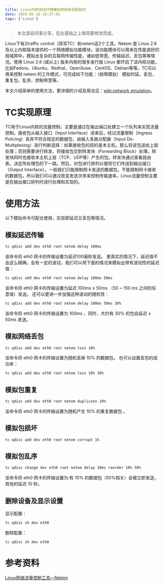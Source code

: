```yaml
---
title: Linux内网测试环境模拟网络丢包和延时
date: 2019-05-18 15:37:05
tags: ['Linux']
---
```




> 本文源自同事分享，在此基础之上做简要修改而成。

Linux下有2traffic control（简写TC）和netem这2个工具。Netem 是 Linux 2.6 及以上内核版本提供的一个网络模拟功能模块，该功能模块可以用来在性能良好的局域网中，模拟出复杂的互联网传输性能，诸如低带宽、传输延迟、丢包等等情况。使用 Linux 2.6 (或以上) 版本内核的很多发行版 Linux 都开启了该内核功能，比如Fedora、Ubuntu、Redhat、OpenSuse、CentOS、Debian等等。TC可以用来控制 netem 的工作模式，可完成如下功能：（故障模拟） 模拟时延，丢包，重复包，乱序，控制带宽等。

本文介绍简单的使用方法，更详细的介绍及用法见：[wiki:network emulation](<https://wiki.linuxfoundation.org/networking/netem>)。

# TC实现原理

TC用于Linux内核的流量控制，主要是通过在输出端口处建立一个队列来实现流量控制。接收包从输入接口（Input Interface）进来后，经过流量限制（Ingress Policing）丢弃不符合规定的数据包，由输入多路分配器（Input De-Multiplexing）进行判断选择：如果接收包的目的是本主机，那么将该包送给上层处理；否则需要进行转发，将接收包交到转发块（Forwarding Block）处理。转发块同时也接收本主机上层（TCP、UDP等）产生的包。转发块通过查看路由表，决定所处理包的下一跳。然后，对包进行排列以便将它们传送到输出接口（Output Interface）。一般我们只能限制网卡发送的数据包，不能限制网卡接收的数据包，所以我们可以通过改变发送次序来控制传输速率。Linux流量控制主要是在输出接口排列时进行处理和实现的。

# 使用方法

以下模拟命令可配合使用，实现即延迟又丢包等情况。

## 模拟延迟传输

```bash
tc qdisc add dev eth0 root netem delay 100ms
```

该命令将 eth0 网卡的传输设置为延迟100毫秒发送。
更真实的情况下，延迟值不会这么精确，会有一定的波动，我们可以用下面的情况来模拟出带有波动性的延迟值：

````bash
tc qdisc add dev eth0 root netem delay 100ms 50ms
````

该命令将 eth0 网卡的传输设置为延迟 100ms ± 50ms （50 ~ 150 ms 之间的任意值）发送。
还可以更进一步加强这种波动的随机性：

```bash
tc qdisc add dev eth0 root netem delay 100ms 50ms 30%
```

该命令将 eth0 网卡的传输设置为 100ms ，同时，大约有 30% 的包会延迟 ± 50ms 发送。
　　

## 模拟网络丢包

```bash
tc qdisc add dev eth0 root netem loss 10%
```

该命令将 eth0 网卡的传输设置为随机丢掉 10% 的数据包。
也可以设置丢包的成功率：

```bash
tc qdisc add dev eth0 root netem loss 10% 30%
```

## 模拟包重复

```bash
tc qdisc add dev eth0 root netem duplicate 10%
```

该命令将 eth0 网卡的传输设置为随机产生 10% 的重复数据包 。

## 模拟包损坏

```bash
tc qdisc add dev eth0 root netem corrupt 1%
```

## 模拟包乱序

```bash
tc qdisc change dev eth0 root netem delay 10ms reorder 10% 50%
```

该命令将 eth0 网卡的传输设置为:有 10% 的数据包（50%相关）会被立即发送，其他的延迟 10 秒。

## 删除设备及显示设置

显示配置：

```bash
tc qdisc sh dev eth0
```

删除配置：

```bash
tc qdisc sh dev eth0
```

# 参考资料

[Linux网络流量控制工具—Netem](<https://www.cnblogs.com/fsw-blog/p/4788036.html>)